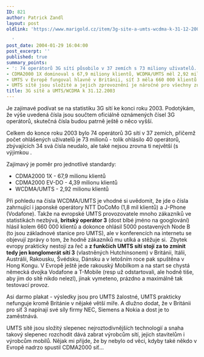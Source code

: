```yaml
---
ID: 821
author: Patrick Zandl
layout: post
oldlink: 'https://www.marigold.cz/item/3g-site-a-umts-wcdma-k-31-12-2003

  '
post_date: 2004-01-29 16:04:00
post_excerpt: ''
published: true
summary_points:
- ': 74 operátorů 3G sítí působilo v 37 zemích s 73 miliony uživatelů.'
- CDMA2000 1X dominoval s 67,9 miliony klientů, WCDMA/UMTS měl 2,92 milionu.
- UMTS v Evropě fungoval hlavně v Británii, síť 3 měla 660 000 klientů.
- UMTS sítě jsou složité a jejich zprovoznění je náročné pro všechny zúčastněné.
title: 3G sítě a UMTS/WCDMA k 31.12.2003
---
```


<p>
Je zajímavé podívat se na statistiku 3G sítí ke konci roku 2003. Podotýkám, že výše uvedená čísla jsou součtem oficiálně oznámených čísel 3G operátorů, skutečná čísla budou patrně ještě o něco vyšší. </p>

<p>
Celkem do konce roku 2003 bylo 74 operátorů 3G sítí v 37 zemích, přičemž počet ohlášených uživatelů je 73 milionů - tolik ohlásilo 40 operátorů, zbývajících 34 svá čísla neudalo, ale také nejsou zrovna ti největší (s výjimkou . </p>

<p>
Zajímavý je poměr pro jednotlivé standardy:</p>

<UL>
<LI>CDMA2000 1X - 67,9 milionu klientů</LI>
<LI>CDMA2000 EV-DO - 4,39 milionu klientů</LI>
<LI>WCDMA/UMTS - 2,92 milionu klientů</LI></UL>
<p>
Při pohledu na čísla WCDMA/UMTS je vhodné si uvědomit, že jde o čísla zahrnující i japonské operátory NTT DoCoMo (1,8 mil klientů) a J-Phone (Vodafone). Takže na&#160;evropské UMTS provozovatele&#160;mnoho zákazníků ve statistikách nezbývá, <STRONG>britský&#160;operátor 3</STRONG> (dost blbé jméno na googlování) hlásil kolem 660 000 klientů a dokonce ohlásil 5000 postavených Node B (to jsou&#160;základnové stanice pro UMTS), ale v konferencích na internetu se objevují zprávy o tom, že hodně zákazníků mu utíká a stěžuje si.&#160;&#160;Zbytek evropy prakticky nestojí za řeč a <STRONG>z funkčích UMTS sítí stojí za to zmínit tedy jen konglomerát sítí 3</STRONG> (vlastněných Hutchinsonem) v Británii, Itálii, Austrálii, Rakousku, Švédsku, Dánsku a v letošním roce pak spuštěna v Hong Kongu. V Evropě ještě jede rakouský Mobilkom a na start se chystá německá dvojka Vodafone a T-Mobile (resp už odstartovali, ale hodně tiše, aby jim do sítě nikdo nelezl), jinak vymeteno, prázdno a maximálně tak testovací provoz.</p>

<p>
Asi darmo plakat - výsledky jsou pro UMTS&#160;žalostné, UMTS prakticky nefunguje kromě Británie v nějaké větší míře. A dlužno dodat, že v Británii pro síť 3 napínají své síly firmy NEC, Siemens a Nokia a dost je to zaměstnává. </p>

<p>
UMTS sítě jsou složitý slepenec nejroztodivnějších technologií a snaha takový slepenec rozchodit dává zabrat výrobcům sítí, jejich stavitelům i výrobcům mobilů. Nějak mi přijde, že by nebylo od věci, kdyby také někdo v Evropě nadrzo spustil CDMA2000 síť...</p>
